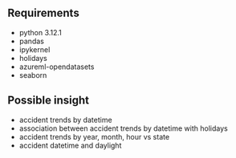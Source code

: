 ## Requirements
- python 3.12.1
- pandas
- ipykernel
- holidays
- azureml-opendatasets
- seaborn

## Possible insight
- accident trends by datetime 
- association between accident trends by datetime with holidays
- accident trends by year, month, hour vs state
- accident datetime and daylight
